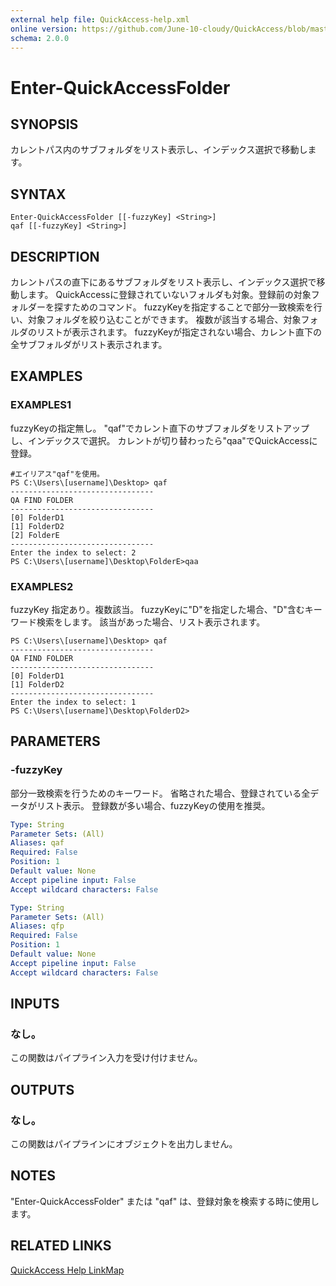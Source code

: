 ```yaml
---
external help file: QuickAccess-help.xml
online version: https://github.com/June-10-cloudy/QuickAccess/blob/master/docs/ja-JP/QuickAccess-help.xml
schema: 2.0.0
---
```

# Enter-QuickAccessFolder
## SYNOPSIS
カレントパス内のサブフォルダをリスト表示し、インデックス選択で移動します。
## SYNTAX
```
Enter-QuickAccessFolder [[-fuzzyKey] <String>]
qaf [[-fuzzyKey] <String>]
```
## DESCRIPTION
カレントパスの直下にあるサブフォルダをリスト表示し、インデックス選択で移動します。
QuickAccessに登録されていないフォルダも対象。登録前の対象フォルダーを探すためのコマンド。
fuzzyKeyを指定することで部分一致検索を行い、対象フォルダを絞り込むことができます。
複数が該当する場合、対象フォルダのリストが表示されます。
fuzzyKeyが指定されない場合、カレント直下の全サブフォルダがリスト表示されます。
## EXAMPLES
### EXAMPLES1
fuzzyKeyの指定無し。
"qaf"でカレント直下のサブフォルダをリストアップし、インデックスで選択。
カレントが切り替わったら"qaa"でQuickAccessに登録。
```
#エイリアス"qaf"を使用。
PS C:\Users\[username]\Desktop> qaf
--------------------------------
QA FIND FOLDER
--------------------------------
[0] FolderD1
[1] FolderD2
[2] FolderE
--------------------------------
Enter the index to select: 2
PS C:\Users\[username]\Desktop\FolderE>qaa
```
### EXAMPLES2
fuzzyKey 指定あり。複数該当。
fuzzyKeyに"D"を指定した場合、"D"含むキーワード検索をします。
該当があった場合、リスト表示されます。
```
PS C:\Users\[username]\Desktop> qaf
--------------------------------
QA FIND FOLDER
--------------------------------
[0] FolderD1
[1] FolderD2
--------------------------------
Enter the index to select: 1
PS C:\Users\[username]\Desktop\FolderD2>
```
## PARAMETERS
### -fuzzyKey
部分一致検索を行うためのキーワード。
省略された場合、登録されている全データがリスト表示。
登録数が多い場合、fuzzyKeyの使用を推奨。
```yaml
Type: String
Parameter Sets: (All)
Aliases: qaf
Required: False
Position: 1
Default value: None
Accept pipeline input: False
Accept wildcard characters: False
```
```yaml
Type: String
Parameter Sets: (All)
Aliases: qfp
Required: False
Position: 1
Default value: None
Accept pipeline input: False
Accept wildcard characters: False
```
## INPUTS
### なし。
この関数はパイプライン入力を受け付けません。
## OUTPUTS
### なし。
この関数はパイプラインにオブジェクトを出力しません。
## NOTES
"Enter-QuickAccessFolder" または "qaf" は、登録対象を検索する時に使用します。
## RELATED LINKS
[QuickAccess Help LinkMap](https://github.com/June-10-cloudy/QuickAccess/blob/master/README-ja-JP.md)